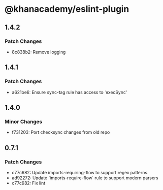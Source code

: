# @khanacademy/eslint-plugin

## 1.4.2

### Patch Changes

-   8c838b2: Remove logging

## 1.4.1

### Patch Changes

-   a621be6: Ensure sync-tag rule has access to 'execSync'

## 1.4.0

### Minor Changes

-   f731203: Port checksync changes from old repo

## 0.7.1

### Patch Changes

-   c77c982: Update imports-requiring-flow to support regex patterns.
-   ad92272: Update 'imports-require-flow' rule to support modern parsers
-   c77c982: Fix lint
